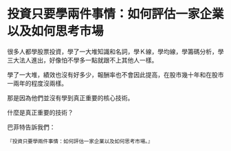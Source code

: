 # 投資只要學兩件事情：如何評估一家企業以及如何思考市場


很多人都學股票投資，學了一大堆知識和名詞，學Ｋ線，學均線，學籌碼分析，學三大法人進出，好像怕不學多一點就跟不上其他人一樣。

學了一大堆，績效也沒有好多少，報酬率也不會因此提高，在股市幾十年和在股市一兩年的程度沒兩樣。

那是因為他們並沒有學到真正重要的核心技術。

什麼是真正重要的技術？

巴菲特告訴我們：

`『投資只要學兩件事情：如何評估一家企業以及如何思考市場。』`